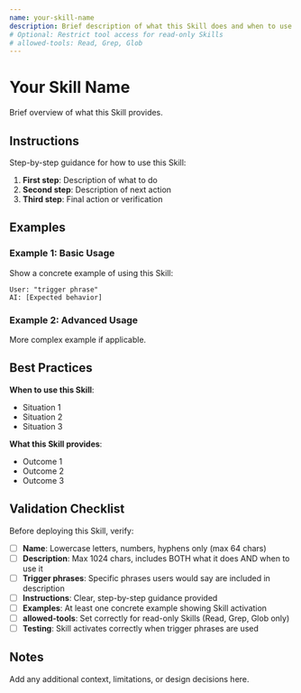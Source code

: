 ```yaml
---
name: your-skill-name
description: Brief description of what this Skill does and when to use it. Include specific trigger phrases users would say. Use when user asks "trigger phrase 1", "trigger phrase 2", or wants to [outcome]. Max 1024 characters.
# Optional: Restrict tool access for read-only Skills
# allowed-tools: Read, Grep, Glob
---
```


# Your Skill Name

Brief overview of what this Skill provides.

## Instructions

Step-by-step guidance for how to use this Skill:

1. **First step**: Description of what to do
2. **Second step**: Description of next action
3. **Third step**: Final action or verification

## Examples

### Example 1: Basic Usage

Show a concrete example of using this Skill:

```
User: "trigger phrase"
AI: [Expected behavior]
```

### Example 2: Advanced Usage

More complex example if applicable.

## Best Practices

**When to use this Skill**:
- Situation 1
- Situation 2
- Situation 3

**What this Skill provides**:
- Outcome 1
- Outcome 2
- Outcome 3

## Validation Checklist

Before deploying this Skill, verify:

- [ ] **Name**: Lowercase letters, numbers, hyphens only (max 64 chars)
- [ ] **Description**: Max 1024 chars, includes BOTH what it does AND when to use it
- [ ] **Trigger phrases**: Specific phrases users would say are included in description
- [ ] **Instructions**: Clear, step-by-step guidance provided
- [ ] **Examples**: At least one concrete example showing Skill activation
- [ ] **allowed-tools**: Set correctly for read-only Skills (Read, Grep, Glob only)
- [ ] **Testing**: Skill activates correctly when trigger phrases are used

## Notes

Add any additional context, limitations, or design decisions here.

